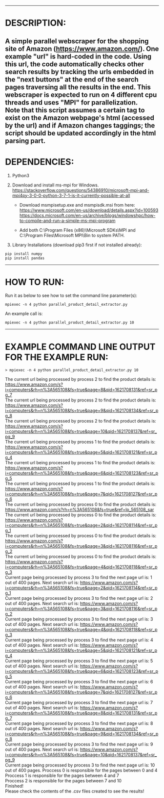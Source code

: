 ------------------------------
# DESCRIPTION:

A simple parallel webscraper for the shopping site of Amazon (https://www.amazon.com/).
One example "url" is hard-coded in the code. Using this url, the code automatically checks other search results by tracking the urls embedded in the "next buttons" at the end of the search pages traversing all the results in the end.
This webscraper is expected to run on 4 different cpu threads and uses "MPI" for parallelization.  
Note that this script assumes a certain tag to exist on the Amazon webpage's html (accessed by the url) and if Amazon changes taggings; the script should be updated accordingly in the html parsing part.
------------------------------
# DEPENDENCIES:

1) Python3

2) Download and install ms-mpi for Windows.
https://stackoverflow.com/questions/54386910/microsoft-mpi-and-mpi4py-3-0-0-python-3-7-1-is-it-currently-possible-at-all

   - Download msmpisetup.exe and msmpisdk.msi from here:
https://www.microsoft.com/en-us/download/details.aspx?id=100593
https://docs.microsoft.com/en-us/archive/blogs/windowshpc/how-to-compile-and-run-a-simple-ms-mpi-program

   - Add both C:\Program Files (x86)\Microsoft SDKs\MPI and C:\Program Files\Microsoft MPI\Bin to system PATH.

3) Library Installations (download pip3 first if not installed already):
```
pip install numpy
pip install pandas
```
------------------------------
# HOW TO RUN:
Run it as below to see how to set the command line parameter(s):
```
mpiexec -n 4 python parallel_product_detail_extractor.py
```
An example call is:  
```
mpiexec -n 4 python parallel_product_detail_extractor.py 10
```
------------------------------
# EXAMPLE COMMAND LINE OUTPUT FOR THE EXAMPLE RUN:

```
> mpiexec -n 4 python parallel_product_detail_extractor.py 10
```

The current url being processed by process 2 to find the product details is: https://www.amazon.com/s?i=computers&rh=n%3A565108&fs=true&page=8&qid=1621708131&ref=sr_pg_7  
The current url being processed by process 2 to find the product details is: https://www.amazon.com/s?i=computers&rh=n%3A565108&fs=true&page=9&qid=1621708134&ref=sr_pg_8  
The current url being processed by process 2 to find the product details is: https://www.amazon.com/s?i=computers&rh=n%3A565108&fs=true&page=10&qid=1621708137&ref=sr_pg_9  
The current url being processed by process 1 to find the product details is: https://www.amazon.com/s?i=computers&rh=n%3A565108&fs=true&page=5&qid=1621708121&ref=sr_pg_4  
The current url being processed by process 1 to find the product details is: https://www.amazon.com/s?i=computers&rh=n%3A565108&fs=true&page=6&qid=1621708123&ref=sr_pg_5  
The current url being processed by process 1 to find the product details is: https://www.amazon.com/s?i=computers&rh=n%3A565108&fs=true&page=7&qid=1621708127&ref=sr_pg_6  
The current url being processed by process 0 to find the product details is: https://www.amazon.com/s?rh=n%3A565108&fs=true&ref=lp_565108_sar
The current url being processed by process 0 to find the product details is: https://www.amazon.com/s?i=computers&rh=n%3A565108&fs=true&page=2&qid=1621708114&ref=sr_pg_1  
The current url being processed by process 0 to find the product details is: https://www.amazon.com/s?i=computers&rh=n%3A565108&fs=true&page=3&qid=1621708116&ref=sr_pg_2  
The current url being processed by process 0 to find the product details is: https://www.amazon.com/s?i=computers&rh=n%3A565108&fs=true&page=4&qid=1621708118&ref=sr_pg_3  
Current page being processed by process 3 to find the next page url is:  1 out of 400 pages.
Next search url is: https://www.amazon.com/s?i=computers&rh=n%3A565108&fs=true&page=2&qid=1621708114&ref=sr_pg_1  
Current page being processed by process 3 to find the next page url is:  2 out of 400 pages.
Next search url is: https://www.amazon.com/s?i=computers&rh=n%3A565108&fs=true&page=3&qid=1621708116&ref=sr_pg_2  
Current page being processed by process 3 to find the next page url is:  3 out of 400 pages.
Next search url is: https://www.amazon.com/s?i=computers&rh=n%3A565108&fs=true&page=4&qid=1621708118&ref=sr_pg_3  
Current page being processed by process 3 to find the next page url is:  4 out of 400 pages.
Next search url is: https://www.amazon.com/s?i=computers&rh=n%3A565108&fs=true&page=5&qid=1621708121&ref=sr_pg_4  
Current page being processed by process 3 to find the next page url is:  5 out of 400 pages.
Next search url is: https://www.amazon.com/s?i=computers&rh=n%3A565108&fs=true&page=6&qid=1621708123&ref=sr_pg_5  
Current page being processed by process 3 to find the next page url is:  6 out of 400 pages.
Next search url is: https://www.amazon.com/s?i=computers&rh=n%3A565108&fs=true&page=7&qid=1621708127&ref=sr_pg_6  
Current page being processed by process 3 to find the next page url is:  7 out of 400 pages.
Next search url is: https://www.amazon.com/s?i=computers&rh=n%3A565108&fs=true&page=8&qid=1621708131&ref=sr_pg_7  
Current page being processed by process 3 to find the next page url is:  8 out of 400 pages.
Next search url is: https://www.amazon.com/s?i=computers&rh=n%3A565108&fs=true&page=9&qid=1621708134&ref=sr_pg_8  
Current page being processed by process 3 to find the next page url is:  9 out of 400 pages.
Next search url is: https://www.amazon.com/s?i=computers&rh=n%3A565108&fs=true&page=10&qid=1621708137&ref=sr_pg_9  
Current page being processed by process 3 to find the next page url is:  10 out of 400 pages.
Proccess 0 is responsible for the pages between 0 and 4  
Proccess 1 is responsible for the pages between 4 and 7  
Proccess 2 is responsible for the pages between 7 and 10  
Finished!  
Please check the contents of the .csv files created to see the results!  

